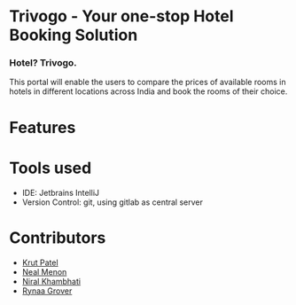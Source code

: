 # Trivogo - Your one-stop Hotel Booking Solution

### Hotel? Trivogo.

This portal will enable the users to compare the prices of available rooms in hotels in different locations across India and book the rooms of their choice.

# Features


# Tools used

+ IDE: Jetbrains IntelliJ
+ Version Control: git, using gitlab as central server

# Contributors

+ [Krut Patel](@mach64)
+ [Neal Menon](@NealMenon)
+ [Niral Khambhati](@niralk)
+ [Rynaa Grover](@RynaaGrover)
